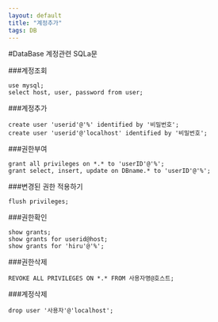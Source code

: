 ```yaml
---
layout: default
title: "계정추가"
tags: DB
---
```


#DataBase 계정관련 SQLa문

###계정조회
```
use mysql; 
select host, user, password from user;
```

###계정추가
```
create user 'userid'@'%' identified by '비밀번호';
create user 'userid'@'localhost' identified by '비밀번호';
```

###권한부여
```
grant all privileges on *.* to 'userID'@'%';
grant select, insert, update on DBname.* to 'userID'@'%';
```

###변경된 권한 적용하기
```
flush privileges;
```


###권한확인
```
show grants;
show grants for userid@host;
show grants for 'hiru'@'%';
```


###권한삭제
```
REVOKE ALL PRIVILEGES ON *.* FROM 사용자명@호스트;
```


###계정삭제
```
drop user '사용자'@'localhost';
```